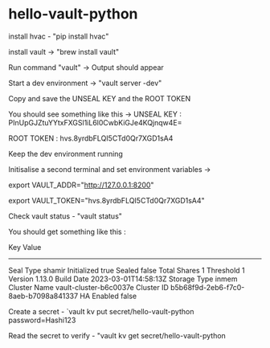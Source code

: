 # hello-vault-python

install hvac - "pip install hvac"

install vault -> "brew install vault"

Run command "vault" -> Output should appear

Start a dev environment -> "vault server -dev"

Copy and save the UNSEAL KEY and the ROOT TOKEN

You should see something like this -> UNSEAL KEY : PInUpGJZtuYYtxFXGSl1iL6l0CwbKiGJe4KQjnqw4E=

ROOT TOKEN : hvs.8yrdbFLQI5CTd0Qr7XGD1sA4

Keep the dev environment running

Initisalise a second terminal and set environment variables ->

export VAULT_ADDR="http://127.0.0.1:8200"

export VAULT_TOKEN="hvs.8yrdbFLQI5CTd0Qr7XGD1sA4"

Check vault status - "vault status"

You should get something like this :

Key Value

---

Seal Type shamir
Initialized true
Sealed false
Total Shares 1
Threshold 1
Version 1.13.0
Build Date 2023-03-01T14:58:13Z
Storage Type inmem
Cluster Name vault-cluster-b6c0037e
Cluster ID b5b68f9d-2eb6-f7c0-8aeb-b7098a841337
HA Enabled false

Create a secret - `vault kv put secret/hello-vault-python password=Hashi123

Read the secret to verify - "vault kv get secret/hello-vault-python
